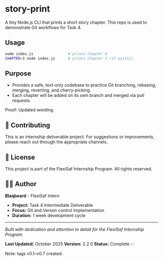 # story-print

A tiny Node.js CLI that prints a short story chapter. This repo is used to demonstrate Git workflows for Task 4.

## Usage

```bash
node index.js                # prints Chapter 0
CHAPTER=3 node index.js      # prints Chapter 3 (if exists)
```

## Purpose

- Provides a safe, text-only codebase to practice Git branching, rebasing, merging, reverting, and cherry-picking.
- Each chapter will be added on its own branch and merged via pull requests.

Proof: Updated wording.

## 🤝 Contributing

This is an internship deliverable project. For suggestions or improvements, please reach out through the appropriate channels.

## 📄 License

This project is part of the FlexiSaf Internship Program. All rights reserved.

## 👨‍💻 Author

**Blaqbeard** - FlexiSaf Intern

- **Project:** Task 4 Intermediate Deliverable
- **Focus:** Git and Verson control Implementation
- **Duration:** 1 week development cycle

---

_Built with dedication and attention to detail for the FlexiSaf Internship Program_

**Last Updated:** October 2025
**Version:** 2.2.0
**Status:** Complete ✅

Note: tags v0.1–v0.7 created.
